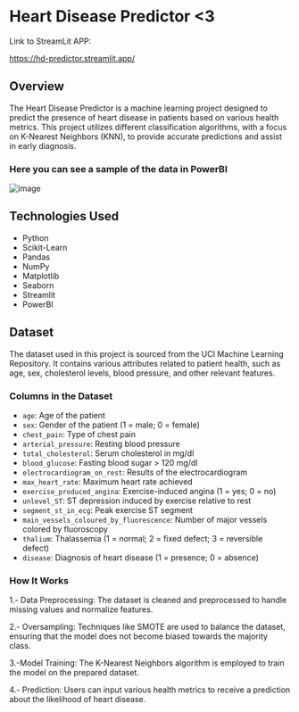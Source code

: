 # Heart Disease Predictor <3

Link to StreamLit APP:

https://hd-predictor.streamlit.app/

## Overview

The Heart Disease Predictor is a machine learning project designed to predict the presence of heart disease in patients based on various health metrics. This project utilizes different classification algorithms, with a focus on K-Nearest Neighbors (KNN), to provide accurate predictions and assist in early diagnosis.

### Here you can see a sample of the data in PowerBI

![image](https://github.com/user-attachments/assets/df92e676-6330-408a-b112-bf6257dba6eb)


## Technologies Used

- Python
- Scikit-Learn
- Pandas
- NumPy
- Matplotlib
- Seaborn
- Streamlit
- PowerBI

## Dataset

The dataset used in this project is sourced from the UCI Machine Learning Repository. It contains various attributes related to patient health, such as age, sex, cholesterol levels, blood pressure, and other relevant features.

### Columns in the Dataset

- `age`: Age of the patient
- `sex`: Gender of the patient (1 = male; 0 = female)
- `chest_pain`: Type of chest pain
- `arterial_pressure`: Resting blood pressure
- `total_cholesterol`: Serum cholesterol in mg/dl
- `blood_glucose`: Fasting blood sugar > 120 mg/dl
- `electrocardiogram_on_rest`: Results of the electrocardiogram
- `max_heart_rate`: Maximum heart rate achieved
- `exercise_produced_angina`: Exercise-induced angina (1 = yes; 0 = no)
- `unlevel_ST`: ST depression induced by exercise relative to rest
- `segment_st_in_ecg`: Peak exercise ST segment
- `main_vessels_coloured_by_fluorescence`: Number of major vessels colored by fluoroscopy
- `thalium`: Thalassemia (1 = normal; 2 = fixed defect; 3 = reversible defect)
- `disease`: Diagnosis of heart disease (1 = presence; 0 = absence)

### How It Works

1.- Data Preprocessing: The dataset is cleaned and preprocessed to handle missing values and normalize features.

2.- Oversampling: Techniques like SMOTE are used to balance the dataset, ensuring that the model does not become biased towards the majority class.

3.-Model Training: The K-Nearest Neighbors algorithm is employed to train the model on the prepared dataset.

4.- Prediction: Users can input various health metrics to receive a prediction about the likelihood of heart disease.
